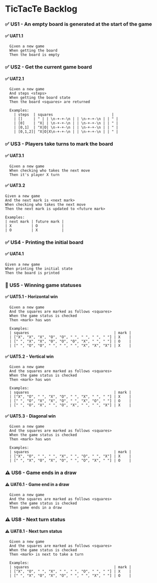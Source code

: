 # TicTacTe Backlog

### ✅ US1 - An empty board is generated at the start of the game

#### ✅ UAT1.1

```
  Given a new game
  When getting the board
  Then the board is empty
```

### ✅ US2 - Get the current game board

#### ✅ UAT2.1

```
  Given a new game
  And steps <steps>
  When getting the board state
  Then the board <squares> are returned

  Examples:
    | steps  | squares                           |
    | []     | " | | \n-+-+-\n | | \n-+-+-\n | | " |
    | [0]    | "X| | \n-+-+-\n | | \n-+-+-\n | | " |
    | [0,1]  | "X|O| \n-+-+-\n | | \n-+-+-\n | | " |
    | [0,1,2]| "X|O|X\n-+-+-\n | | \n-+-+-\n | | " |
```

### ✅ US3 - Players take turns to mark the board

#### ✅ UAT3.1

```
  Given a new game
  When checking who takes the next move
  Then it's player X turn
```

#### ✅ UAT3.2

```
Given a new game
And the next mark is <next mark>
When checking who takes the next move
Then the next mark is updated to <future mark>

Examples:
| next mark | future mark |
| X         | O           |
| O         | X           |
```

### ✅ US4 - Printing the initial board

#### ✅ UAT4.1

```
Given a new game
When printing the initial state
Then the board is printed
```

### 🚧 US5 - Winning game statuses

#### ✅ UAT5.1 - Horizontal win

```
  Given a new game
  And the squares are marked as follows <squares>
  When the game status is checked
  Then <mark> has won

  Examples:
  | squares                                       | mark |
  | ["X", "X", "X", "O", "O", " ", " ", " ", " "] | X    |
  | [" ", "X", "X", "O", "O", "O", "X", " ", " "] | O    |
  | [" ", "O", "O", " ", " ", " ", "X", "X", "X"] | X    |
```

#### ✅ UAT5.2 - Vertical win

```
  Given a new game
  And the squares are marked as follows <squares>
  When the game status is checked
  Then <mark> has won

  Examples:
  | squares                                       | mark |
  | ["X", "O", " ", "X", "O", " ", "X", " ", " "] | X    |
  | [" ", "O", "X", "X", "O", " ", "X", "O", " "] | O    |
  | [" ", "O", "X", " ", "O", "X", " ", " ", "X"] | X    |
```

#### ✅ UAT5.3 - Diagonal win

```
  Given a new game
  And the squares are marked as follows <squares>
  When the game status is checked
  Then <mark> has won

  Examples:
  | squares                                       | mark |
  | ["X", "O", " ", " ", "X", " ", "O", " ", "X"] | X    |
  | [" ", "X", "O", "X", "O", " ", "O", "X", " "] | O    |
```

### ⚠ US6 - Game ends in a draw

#### ⚠ UAT6.1 - Game end in a draw

```
  Given a new game
  And the squares are marked as follows <squares>
  When the game status is checked
  Then game ends in a draw
```

### ⚠ US8 - Next turn status

#### ⚠ UAT8.1 - Next turn status

```
  Given a new game
  And the squares are marked as follows <squares>
  When the game status is checked
  Then <mark> is next to take a turn

  Examples:
  | squares                                       | mark |
  | ["X", "O", " ", "X", " ", " ", "O", " ", " "] | X    |
  | [" ", "X", "O", "X", "O", " ", " ", "X", " "] | O    |
```
